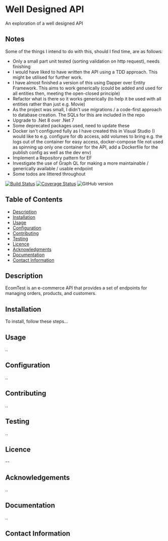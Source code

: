 # Well Designed API
An exploration of a well designed API

## Notes

Some of the things I intend to do with this, should I find time, are as follows:

- Only a small part unit tested (sorting validation on http request), needs finishing
- I would have liked to have written the API using a TDD approach. This might be utilised for further work.
- I have almost finished a version of this using Dapper over Entity Framework. This aims to work generically (could be added and used for all entities then, meeting the open-closed principle)
- Refactor what is there so it works generically (to help it be used with all entities rather than just e.g. Movie)
- As the project was small, I didn't use migrations / a code-first approach to database creation. The SQLs for this are included in the repo
- Upgrade to .Net 8 over .Net 7
- Some deprecated packages used, need to update these
- Docker isn't configured fully as I have created this in Visual Studio (I would like to e.g. configure for db access, add volumes to bring e.g. the logs out of the container for easy access, docker-compose file not used as spinning up only one container for the API, add a Dockerfile for the publish config as well as the dev env)
- Implement a Repository pattern for EF
- Investigate the use of Graph QL for making a more maintainable / generically available / usable endpoint
- Some todos are littered throughout


[![Build Status](https://travis-ci.org/username/repo.svg?branch=main)](https://travis-ci.org/username/repo)
[![Coverage Status](https://coveralls.io/repos/github/username/repo/badge.svg?branch=main)](https://coveralls.io/github/username/repo?branch=main)
![GitHub version](https://img.shields.io/badge/version-1.0-blue.svg)

## Table of Contents

- [Description](#description)
- [Installation](#installation)
- [Usage](#usage)
- [Configuration](#configuration)
- [Contributing](#contributing)
- [Testing](#testing)
- [Licence](#licence)
- [Acknowledgments](#acknowledgments)
- [Documentation](#documentation)
- [Contact Information](#contact-information)

## Description

EcomTest is an e-commerce API that provides a set of endpoints for managing orders, products, and customers.

## Installation

To install, follow these steps...

## Usage
..
## Configuration
..
## Contributing
..
## Testing
..
## Licence
--
## Acknowledgements
..
## Documentation
..
## Contact Information
